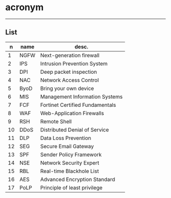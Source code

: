 # acronym

---

## List
|n|name|desc.|
|-|----|-----|
|1|NGFW|Next-generation firewall|
|2|IPS|Intrusion Prevention System|
|3|DPI|Deep packet inspection|
|4|NAC|Network Access Control|
|5|ByoD|Bring your own device|
|6|MIS|Management Information Systems|
|7|FCF|Fortinet Certified Fundamentals|
|8|WAF|Web-Application Firewalls|
|9|RSH|Remote Shell|
|10|DDoS|Distributed Denial of Service|
|11|DLP|Data Loss Prevention|
|12|SEG|Secure Email Gateway|
|13|SPF|Sender Policy Framework|
|14|NSE|Network Security Expert|
|15|RBL|Real-time Blackhole List|
|16|AES|Advanced Encryption Standard
|17|PoLP|Principle of least privilege|
